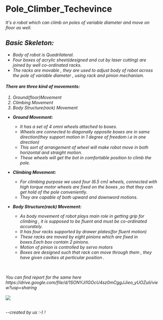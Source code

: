 # Pole_Climber_Techevince

<em>It's a robot which can climb on poles of variable diameter and move on floor as well.<em>

<h2>Basic Skeleton:</h2>
<ul>
<li>Body of robot is Quadrilateral.</li>
<li>Four boxes of acrylic sheet(designed and cut by laser cutting) are joined by well co-ordinated racks.</li>
<li>The racks are movable , they are used to adjust body of robot across the pole of variable diameter , using rack and pinion mechanism.</li>
</ul>


<h4>There are three kind of movements:</h4>

<ol>
  <li>Ground(floor)Movement</li>
  <li>Climbing Movement</li>
  <li>Body Structure(rack) Movement</li>
</ol>

- **Ground Movement:**
  - It has a set of 4 omni wheels attached to boxes.
  - Wheels are connected to diagonally opposite boxes are in same direction(they support motion in 1 degree of freedom i.e in one direction)
  - This sort of arrangement of wheel will make robot move in both horizontal and straight motion.
  - These wheels will get the bot in comfortable position to climb the pole.

- **Climbing Movement:**
  - For climbing purpose we used four (6.5 cm) wheels, connected with high torque motor wheels are fixed on the boxes ,so that they can get hold of the pole    conveniently.
  - They are capable of both upward and downword motions.

- **Body Structure(rack) Movement:**
  - As body movement of robot plays main role in getting grip for climbing , it is supposed to be fluent and must be co-ordinated accurately.
  - It has four racks supported by drawer plates(for fluent motion)
  - These racks are moved by eight pinions which are fixed in boxes.Each box contain 2 pinions.
  - Motion of pinion is controlled by servo motors
  - Boxes are designed such that rack can move through them , they have given cavities at perticular position .

<br>
<br>
<em>You can find report for the same here</em>
  https://drive.google.com/file/d/1SONYJi1GOcU4sz0mCggJJieo_yUOZuli/view?usp=sharing
<br>
<br>
<img src="https://user-images.githubusercontent.com/58730178/88639794-cda7de00-d0da-11ea-955a-add762f583d3.jpg">
<br>
<br>

<em> --created by us :-)  !<em>
